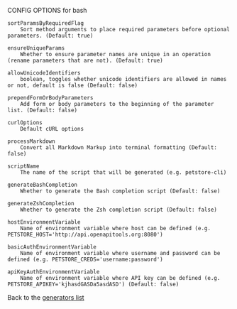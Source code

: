 CONFIG OPTIONS for bash

    sortParamsByRequiredFlag
        Sort method arguments to place required parameters before optional parameters. (Default: true)

    ensureUniqueParams
        Whether to ensure parameter names are unique in an operation (rename parameters that are not). (Default: true)

    allowUnicodeIdentifiers
        boolean, toggles whether unicode identifiers are allowed in names or not, default is false (Default: false)

    prependFormOrBodyParameters
        Add form or body parameters to the beginning of the parameter list. (Default: false)

    curlOptions
        Default cURL options

    processMarkdown
        Convert all Markdown Markup into terminal formatting (Default: false)

    scriptName
        The name of the script that will be generated (e.g. petstore-cli)

    generateBashCompletion
        Whether to generate the Bash completion script (Default: false)

    generateZshCompletion
        Whether to generate the Zsh completion script (Default: false)

    hostEnvironmentVariable
        Name of environment variable where host can be defined (e.g. PETSTORE_HOST='http://api.openapitools.org:8080')

    basicAuthEnvironmentVariable
        Name of environment variable where username and password can be defined (e.g. PETSTORE_CREDS='username:password')

    apiKeyAuthEnvironmentVariable
        Name of environment variable where API key can be defined (e.g. PETSTORE_APIKEY='kjhasdGASDa5asdASD') (Default: false)

Back to the [generators list](README.md)
